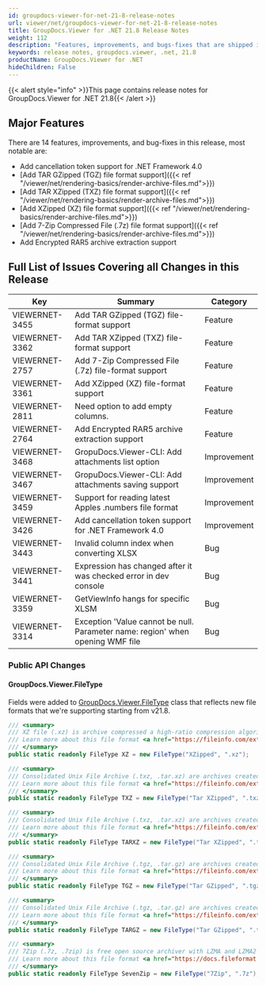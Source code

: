 ```yaml
---
id: groupdocs-viewer-for-net-21-8-release-notes
url: viewer/net/groupdocs-viewer-for-net-21-8-release-notes
title: GroupDocs.Viewer for .NET 21.8 Release Notes
weight: 112
description: "Features, improvements, and bugs-fixes that are shipped in GroupDocs.Viewer for .NET 21.8"
keywords: release notes, groupdocs.viewer, .net, 21.8
productName: GroupDocs.Viewer for .NET
hideChildren: False
---
```

{{< alert style="info" >}}This page contains release notes for GroupDocs.Viewer for .NET 21.8{{< /alert >}}

## Major Features

There are 14 features, improvements, and bug-fixes in this release, most notable are:

* Add cancellation token support for .NET Framework 4.0
* [Add TAR GZipped (TGZ) file format support]({{< ref "/viewer/net/rendering-basics/render-archive-files.md">}})
* [Add TAR XZipped (TXZ) file format support]({{< ref "/viewer/net/rendering-basics/render-archive-files.md">}})
* [Add XZipped (XZ) file format support]({{< ref "/viewer/net/rendering-basics/render-archive-files.md">}})
* [Add 7-Zip Compressed File (.7z) file format support]({{< ref "/viewer/net/rendering-basics/render-archive-files.md">}})
* Add Encrypted RAR5 archive extraction support

## Full List of Issues Covering all Changes in this Release

| Key|Summary| Category |
| --- | --- | --- |
|VIEWERNET-3455|Add TAR GZipped (TGZ) file-format support|Feature|
|VIEWERNET-3362|Add TAR XZipped (TXZ) file-format support|Feature|
|VIEWERNET-2757|Add 7-Zip Compressed File (.7z) file-format support|Feature|
|VIEWERNET-3361|Add XZipped (XZ) file-format support|Feature|
|VIEWERNET-2811|Need option to add empty columns.|Feature|
|VIEWERNET-2764|Add Encrypted RAR5 archive extraction support|Feature|
|VIEWERNET-3468|GropuDocs.Viewer-CLI: Add attachments list option|Improvement|
|VIEWERNET-3467|GropuDocs.Viewer-CLI: Add attachments saving support|Improvement|
|VIEWERNET-3459|Support for reading latest Apples .numbers file format|Improvement|
|VIEWERNET-3426|Add cancellation token support for .NET Framework 4.0|Improvement|
|VIEWERNET-3443|Invalid column index when converting XLSX|Bug|
|VIEWERNET-3441|Expression has changed after it was checked error in dev console|Bug|
|VIEWERNET-3359|GetViewInfo hangs for specific XLSM|Bug|
|VIEWERNET-3314|Exception 'Value cannot be null. Parameter name: region' when opening WMF file|Bug|

### Public API Changes

#### GroupDocs.Viewer.FileType

Fields were added to [GroupDocs.Viewer.FileType](<https://apireference.groupdocs.com/viewer/net/groupdocs.viewer/filetype>) class that reflects new file formats that we're supporting starting from v21.8.

```csharp
/// <summary>
/// XZ file (.xz) is archive compressed a high-ratio compression algorithm based on the LZMA algorithm. 
/// Learn more about this file format <a href="https://fileinfo.com/extension/xz">here</a>. 
/// </summary>
public static readonly FileType XZ = new FileType("XZipped", ".xz");

/// <summary>
/// Consolidated Unix File Archive (.txz, .tar.xz) are archives created with Unix-based utility for collecting one or more files. 
/// Learn more about this file format <a href="https://fileinfo.com/extension/txz">here</a>. 
/// </summary>
public static readonly FileType TXZ = new FileType("Tar XZipped", ".txz");

/// <summary>
/// Consolidated Unix File Archive (.txz, .tar.xz) are archives created with Unix-based utility for collecting one or more files. 
/// Learn more about this file format <a href="https://fileinfo.com/extension/txz">here</a>. 
/// </summary>
public static readonly FileType TARXZ = new FileType("Tar XZipped", ".tar.xz");

/// <summary>
/// Consolidated Unix File Archive (.tgz, .tar.gz) are archives created with Unix-based utility for collecting one or more files. 
/// Learn more about this file format <a href="https://fileinfo.com/extension/tgz">here</a>. 
/// </summary>
public static readonly FileType TGZ = new FileType("Tar GZipped", ".tgz");

/// <summary>
/// Consolidated Unix File Archive (.tgz, .tar.gz) are archives created with Unix-based utility for collecting one or more files. 
/// Learn more about this file format <a href="https://fileinfo.com/extension/tgz">here</a>. 
/// </summary>
public static readonly FileType TARGZ = new FileType("Tar GZipped", ".tar.gz");

/// <summary>
/// 7Zip (.7z, .7zip) is free open source archiver with LZMA and LZMA2 compression.
/// Learn more about this file format <a href="https://docs.fileformat.com/compression/7z/">here</a>.
/// </summary>
public static readonly FileType SevenZip = new FileType("7Zip", ".7z");
```
